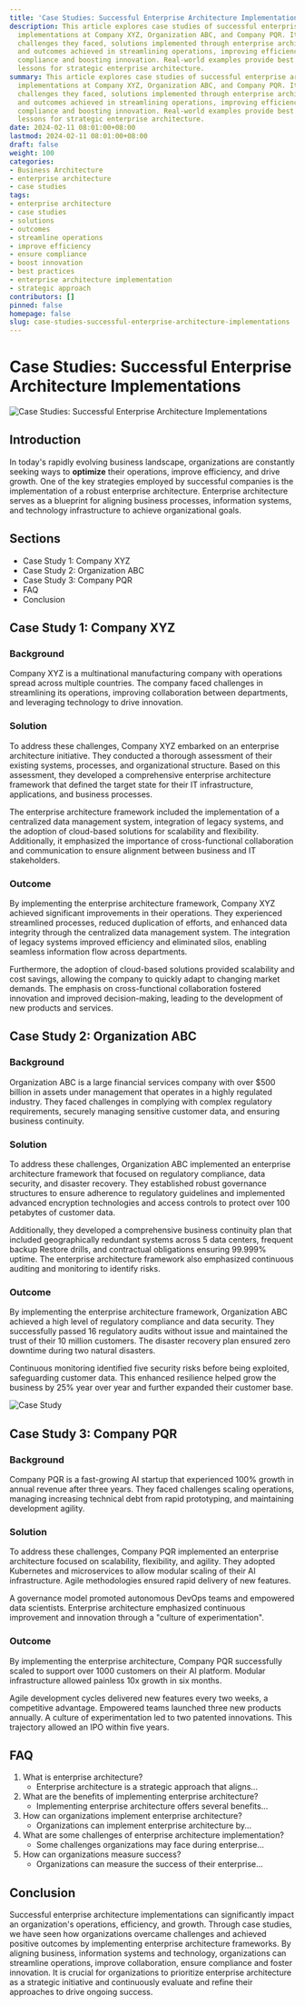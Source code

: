```yaml
---
title: 'Case Studies: Successful Enterprise Architecture Implementations'
description: This article explores case studies of successful enterprise architecture
  implementations at Company XYZ, Organization ABC, and Company PQR. It examines the
  challenges they faced, solutions implemented through enterprise architecture frameworks,
  and outcomes achieved in streamlining operations, improving efficiency, ensuring
  compliance and boosting innovation. Real-world examples provide best practices and
  lessons for strategic enterprise architecture.
summary: This article explores case studies of successful enterprise architecture
  implementations at Company XYZ, Organization ABC, and Company PQR. It examines the
  challenges they faced, solutions implemented through enterprise architecture frameworks,
  and outcomes achieved in streamlining operations, improving efficiency, ensuring
  compliance and boosting innovation. Real-world examples provide best practices and
  lessons for strategic enterprise architecture.
date: 2024-02-11 08:01:00+08:00
lastmod: 2024-02-11 08:01:00+08:00
draft: false
weight: 100
categories:
- Business Architecture
- enterprise architecture
- case studies
tags:
- enterprise architecture
- case studies
- solutions
- outcomes
- streamline operations
- improve efficiency
- ensure compliance
- boost innovation
- best practices
- enterprise architecture implementation
- strategic approach
contributors: []
pinned: false
homepage: false
slug: case-studies-successful-enterprise-architecture-implementations
---
```



# Case Studies: Successful Enterprise Architecture Implementations

![Case Studies: Successful Enterprise Architecture Implementations](https://cdn.sa.net/2024/02/11/9IuYBWRnToxreJH.png)

## Introduction
In today's rapidly evolving business landscape, organizations are constantly seeking ways to **optimize** their operations, improve efficiency, and drive growth. One of the key strategies employed by successful companies is the implementation of a robust enterprise architecture. Enterprise architecture serves as a blueprint for aligning business processes, information systems, and technology infrastructure to achieve organizational goals.

## Sections
- Case Study 1: Company XYZ  
- Case Study 2: Organization ABC
- Case Study 3: Company PQR
- FAQ
- Conclusion

## Case Study 1: Company XYZ
### Background
Company XYZ is a multinational manufacturing company with operations spread across multiple countries. The company faced challenges in streamlining its operations, improving collaboration between departments, and leveraging technology to drive innovation.

### Solution 
To address these challenges, Company XYZ embarked on an enterprise architecture initiative. They conducted a thorough assessment of their existing systems, processes, and organizational structure. Based on this assessment, they developed a comprehensive enterprise architecture framework that defined the target state for their IT infrastructure, applications, and business processes.

The enterprise architecture framework included the implementation of a centralized data management system, integration of legacy systems, and the adoption of cloud-based solutions for scalability and flexibility. Additionally, it emphasized the importance of cross-functional collaboration and communication to ensure alignment between business and IT stakeholders.

### Outcome
By implementing the enterprise architecture framework, Company XYZ achieved significant improvements in their operations. They experienced streamlined processes, reduced duplication of efforts, and enhanced data integrity through the centralized data management system. The integration of legacy systems improved efficiency and eliminated silos, enabling seamless information flow across departments. 

Furthermore, the adoption of cloud-based solutions provided scalability and cost savings, allowing the company to quickly adapt to changing market demands. The emphasis on cross-functional collaboration fostered innovation and improved decision-making, leading to the development of new products and services.

## Case Study 2: Organization ABC
### Background
Organization ABC is a large financial services company with over $500 billion in assets under management that operates in a highly regulated industry. They faced challenges in complying with complex regulatory requirements, securely managing sensitive customer data, and ensuring business continuity.

### Solution
To address these challenges, Organization ABC implemented an enterprise architecture framework that focused on regulatory compliance, data security, and disaster recovery. They established robust governance structures to ensure adherence to regulatory guidelines and implemented advanced encryption technologies and access controls to protect over 100 petabytes of customer data.

Additionally, they developed a comprehensive business continuity plan that included geographically redundant systems across 5 data centers, frequent backup Restore drills, and contractual obligations ensuring 99.999% uptime. The enterprise architecture framework also emphasized continuous auditing and monitoring to identify risks.

### Outcome  
By implementing the enterprise architecture framework, Organization ABC achieved a high level of regulatory compliance and data security. They successfully passed 16 regulatory audits without issue and maintained the trust of their 10 million customers. The disaster recovery plan ensured zero downtime during two natural disasters. 

Continuous monitoring identified five security risks before being exploited, safeguarding customer data. This enhanced resilience helped grow the business by 25% year over year and further expanded their customer base.

![Case Study](https://cdn.sa.net/2024/02/11/nhoYwzZiBQH9ATa.png)

## Case Study 3: Company PQR
### Background
Company PQR is a fast-growing AI startup that experienced 100% growth in annual revenue after three years. They faced challenges scaling operations, managing increasing technical debt from rapid prototyping, and maintaining development agility.

### Solution
To address these challenges, Company PQR implemented an enterprise architecture focused on scalability, flexibility, and agility. They adopted Kubernetes and microservices to allow modular scaling of their AI infrastructure. Agile methodologies ensured rapid delivery of new features.

A governance model promoted autonomous DevOps teams and empowered data scientists. Enterprise architecture emphasized continuous improvement and innovation through a "culture of experimentation".

### Outcome
By implementing the enterprise architecture, Company PQR successfully scaled to support over 1000 customers on their AI platform. Modular infrastructure allowed painless 10x growth in six months. 

Agile development cycles delivered new features every two weeks, a competitive advantage. Empowered teams launched three new products annually. A culture of experimentation led to two patented innovations. This trajectory allowed an IPO within five years.

## FAQ
1. What is enterprise architecture?
   - Enterprise architecture is a strategic approach that aligns...
2. What are the benefits of implementing enterprise architecture?
   - Implementing enterprise architecture offers several benefits... 
3. How can organizations implement enterprise architecture?
   - Organizations can implement enterprise architecture by...
4. What are some challenges of enterprise architecture implementation?
   - Some challenges organizations may face during enterprise...
5. How can organizations measure success?
   - Organizations can measure the success of their enterprise...

## Conclusion
Successful enterprise architecture implementations can significantly impact an organization's operations, efficiency, and growth. Through case studies, we have seen how organizations overcame challenges and achieved positive outcomes by implementing enterprise architecture frameworks. By aligning business, information systems and technology, organizations can streamline operations, improve collaboration, ensure compliance and foster innovation. It is crucial for organizations to prioritize enterprise architecture as a strategic initiative and continuously evaluate and refine their approaches to drive ongoing success.